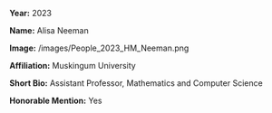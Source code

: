 **Year:** 2023

**Name:** Alisa Neeman

**Image:** /images/People_2023_HM_Neeman.png

**Affiliation:** Muskingum University

**Short Bio:** Assistant Professor, Mathematics and Computer Science

**Honorable Mention:** Yes
